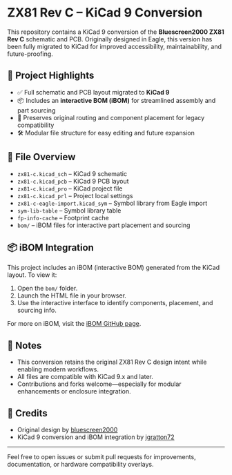 # ZX81 Rev C – KiCad 9 Conversion

This repository contains a KiCad 9 conversion of the **Bluescreen2000 ZX81 Rev C** schematic and PCB. Originally designed in Eagle, this version has been fully migrated to KiCad for improved accessibility, maintainability, and future-proofing.

## 🔧 Project Highlights

- ✅ Full schematic and PCB layout migrated to **KiCad 9**
- 📦 Includes an **interactive BOM (iBOM)** for streamlined assembly and part sourcing
- 🧩 Preserves original routing and component placement for legacy compatibility
- 🛠️ Modular file structure for easy editing and future expansion

## 📁 File Overview

- `zx81-c.kicad_sch` – KiCad 9 schematic
- `zx81-c.kicad_pcb` – KiCad 9 PCB layout
- `zx81-c.kicad_pro` – KiCad project file
- `zx81-c.kicad_prl` – Project local settings
- `zx81-c-eagle-import.kicad_sym` – Symbol library from Eagle import
- `sym-lib-table` – Symbol library table
- `fp-info-cache` – Footprint cache
- `bom/` – iBOM files for interactive part placement and sourcing

## 📦 iBOM Integration

This project includes an iBOM (interactive BOM) generated from the KiCad layout. To view it:

1. Open the `bom/` folder.
2. Launch the HTML file in your browser.
3. Use the interactive interface to identify components, placement, and sourcing info.

For more on iBOM, visit the [iBOM GitHub page](https://github.com/openscopeproject/InteractiveHtmlBom).

## 🧠 Notes

- This conversion retains the original ZX81 Rev C design intent while enabling modern workflows.
- All files are compatible with KiCad 9.x and later.
- Contributions and forks welcome—especially for modular enhancements or enclosure integration.

## 🙌 Credits

- Original design by [bluescreen2000](https://github.com/bluescreen2000)
- KiCad 9 conversion and iBOM integration by [jgratton72](https://github.com/jgratton72)

---

Feel free to open issues or submit pull requests for improvements, documentation, or hardware compatibility overlays.
